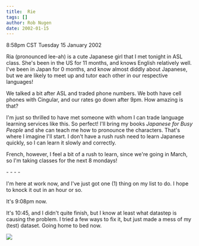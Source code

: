 ```yaml
---
title:  Rie
tags: []
author: Rob Nugen
date: 2002-01-15
---
```


<title></title>
<p class=date>8:58pm CST Tuesday 15 January 2002</p>

<p>Ria (pronounced lee-ah) is a cute Japanese girl that I met tonight
in ASL class.  She's been in the US for 11 months, and knows English
relatively well.  I've been in Japan for 0 months, and know almost
diddly about Japanese, but we are likely to meet up and tutor each
other in our respective languages!</p>

<p>We talked a bit after ASL and traded phone numbers.  We both have
cell phones with Cingular, and our rates go down after 9pm.  How
amazing is that?</p>

<p>I'm just so thrilled to have met someone with whom I can trade
language learning services like this.  So perfect!  I'll bring my
books <em>Japanese for Busy People</em> and she can teach me how to
pronounce the characters.  That's where I imagine I'll start.  I don't
have a rush rush need to learn Japanese quickly, so I can learn it
slowly and correctly.</p>

<p>French, however, I feel a bit of a rush to learn, since we're going
in March, so I'm taking classes for the next 8 mondays!</p>

<p>- - - -</p>

<p>I'm here at work now, and I've just got one (1) thing on my list to
do.  I hope to knock it out in an hour or so.</p>

<p>It's 9:08pm now.</p>

<p class=date>It's 10:45, and I didn't quite finish, but I know at
least what datastep is causing the problem.  I tried a few ways to fix
it, but just made a mess of my (test) dataset.  Going home to bed now.</p>

<p><img src='/images/rob/wL-ROB.gif'/></p>

